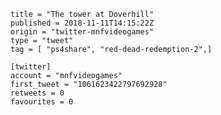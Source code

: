 ```
title = "The tower at Doverhill"
published = 2018-11-11T14:15:22Z
origin = "twitter-mnfvideogames"
type = "tweet"
tag = [ "ps4share", "red-dead-redemption-2",]

[twitter]
account = "mnfvideogames"
first_tweet = "1061623422797692928"
retweets = 0
favourites = 0
```

<p class='image'><img src='https://mnf.m17s.net/2018/11/11/Druk38ZX4AE9ePv.jpg' alt=''></p>

